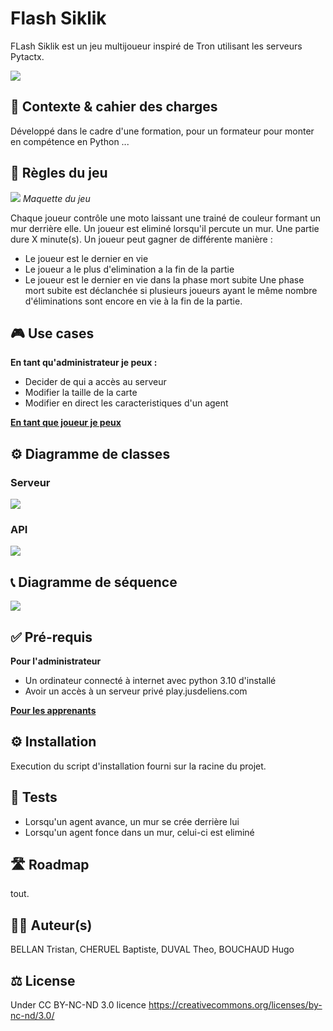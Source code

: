 # Flash Siklik
FLash Siklik est un jeu multijoueur inspiré de Tron utilisant les serveurs Pytactx.

![](./res/flash.png)

## 🎯 Contexte & cahier des charges
Développé dans le cadre d'une formation, pour un formateur pour monter en compétence en Python ...

## 🎲 Règles du jeu
![](./res/maquette.png)
*Maquette du jeu*

Chaque joueur contrôle une moto laissant une trainé de couleur formant un mur derrière elle.
Un joueur est eliminé lorsqu'il percute un mur. Une partie dure X minute(s).
Un joueur peut gagner de différente manière :
- Le joueur est le dernier en vie
- Le joueur a le plus d'elimination a la fin de la partie
- Le joueur est le dernier en vie dans la phase mort subite
Une phase mort subite est déclanchée si plusieurs joueurs ayant le même nombre d'éliminations sont encore en vie à la fin de la partie.

## 🎮 Use cases
<b>En tant qu'administrateur je peux :</b>
<ul>
    <li>Decider de qui a accès au serveur</li>
    <li>Modifier la taille de la carte</li>
    <li>Modifier en direct les caracteristiques d'un agent</li>
</ul>

<a href="./src/api/README.md#useCases"><b>En tant que joueur je peux</b></a>
## ⚙️ Diagramme de classes

### Serveur
[![](https://mermaid.ink/img/pako:eNq1VcFuo0AM_ZXRnFqV_ADqJRLaag-tqrbaU6TKCw4ZMTOgGdPdKMq_r2cgCZCiqtuUC-Bn-_nZHtjJvC5QpjLX4H2moHRgVlbwtSzRkrhdLESGQJul-60I3RT7SWhmoDunihnoUcMW3X39hn7G40UZdO9gqbhRfIMSJ9ZncsqWgl-LUUQI8PdgDOir67HdAOHBFvWPlO46QIhFx_H6CuF-tBYqJ7Hm1M3U1KnzB_NNpbT-hRuVa7zyqNeJiJkewOD10SnfYF79qF0ky1AjqdpG95OPR7rjoAwI-kSRPzlxnnzbpgjyBgn2Q6WDuV1O6Ex9AwEN_LGBeiLsg2IHm3S5Yl2rcenQHkqtcJuIN9DtcCiOFwK7yEnJJdIT2BInZp4xuJ5qHuopm_gy8eDSvzB2ZRWFds328vzo7T7fvL7577Q-mjwfRoTKT-Ybgx5rr753tYefjv_X1mwJcvq7HEkMn56idRAEjIyewFEg5gfTjCCHBngqtgzwSW8IOO9B1ifve0BBSio4zWjxjkRdgugwWswh5TnJLLyXiWRCRgv-JcTerSRtkOuWKT8W4KqVXNngBy3Vz1uby3QN2mMiu6n0v5Deuv8HBVwEaw?type=png)](https://mermaid.live/edit#pako:eNq1VcFuo0AM_ZXRnFqV_ADqJRLaag-tqrbaU6TKCw4ZMTOgGdPdKMq_r2cgCZCiqtuUC-Bn-_nZHtjJvC5QpjLX4H2moHRgVlbwtSzRkrhdLESGQJul-60I3RT7SWhmoDunihnoUcMW3X39hn7G40UZdO9gqbhRfIMSJ9ZncsqWgl-LUUQI8PdgDOir67HdAOHBFvWPlO46QIhFx_H6CuF-tBYqJ7Hm1M3U1KnzB_NNpbT-hRuVa7zyqNeJiJkewOD10SnfYF79qF0ky1AjqdpG95OPR7rjoAwI-kSRPzlxnnzbpgjyBgn2Q6WDuV1O6Ex9AwEN_LGBeiLsg2IHm3S5Yl2rcenQHkqtcJuIN9DtcCiOFwK7yEnJJdIT2BInZp4xuJ5qHuopm_gy8eDSvzB2ZRWFds328vzo7T7fvL7577Q-mjwfRoTKT-Ybgx5rr753tYefjv_X1mwJcvq7HEkMn56idRAEjIyewFEg5gfTjCCHBngqtgzwSW8IOO9B1ifve0BBSio4zWjxjkRdgugwWswh5TnJLLyXiWRCRgv-JcTerSRtkOuWKT8W4KqVXNngBy3Vz1uby3QN2mMiu6n0v5Deuv8HBVwEaw)

### API
[![](https://mermaid.ink/img/pako:eNp1kt1KxDAQRl8l5KpifIHeKYL0elEUCmXajG0wPyWTKGXZdzfpumpoNxdNOSeZMB9z5IOTyGs-aCB6VDB6MK1laa2EveCkhqiRHc80rzvWwYg21Ky5z3thVEBDNdOKdvgzodxxvXOUqqVNF5zijP7hihynK5cmhVpexJ-6ZV2nrApdV80aFvSNFAw8WhAsEnoLBgWbU9NfzieV0Cd6wdKnd6TCcvO_VojeVlJ5HIJytlBrN1Wq22ssRHqlSSlUOYpCgJT7Is4SAlYFGzHkw7ShOdwdMwGtEW7o4TfdUil6mnbPr8Funn3dkLcLOXHBDXoDSqYRWyeo5WFCgy2v068E_9Hy1uZzEIM7LHbgdfARBT-3_jORvH4HTXj6BvySx-4?type=png)](https://mermaid.live/edit#pako:eNp1kt1KxDAQRl8l5KpifIHeKYL0elEUCmXajG0wPyWTKGXZdzfpumpoNxdNOSeZMB9z5IOTyGs-aCB6VDB6MK1laa2EveCkhqiRHc80rzvWwYg21Ky5z3thVEBDNdOKdvgzodxxvXOUqqVNF5zijP7hihynK5cmhVpexJ-6ZV2nrApdV80aFvSNFAw8WhAsEnoLBgWbU9NfzieV0Cd6wdKnd6TCcvO_VojeVlJ5HIJytlBrN1Wq22ssRHqlSSlUOYpCgJT7Is4SAlYFGzHkw7ShOdwdMwGtEW7o4TfdUil6mnbPr8Funn3dkLcLOXHBDXoDSqYRWyeo5WFCgy2v068E_9Hy1uZzEIM7LHbgdfARBT-3_jORvH4HTXj6BvySx-4)

## 📞 Diagramme de séquence
 [![](https://mermaid.ink/img/pako:eNqtVW1v2jAQ_iveSZNSKUUEkhAiUQmtUoU0pmlTv6zphxs5qLXEzhxnK0X89zmBDRJeCiv5ZJ-f5_H57nK3gImMCULI6WdBYkK3HGcK00gw82WoNJ_wDIVm9zmpXetM8fgLTUkRDWck9C4iJtRPxyFZgnNSY_mL8uNArimtI1aY0rfrm5umMyFLkQvr6i8skTJjI8E1x4S_oOZyfVB-TfJePW7Id8Zaah4k7mVa03yMmc2m-efqtfmWwkH3c9J3mNItajyBvxPpcwUO5OFcmWaWTuKTiF_NpioSGioSaEWQYhZBKWPU6gkem5yzj2Z1imMZ_hYjY7bOiEaRxajJOikBB7G7vmygGzAmmkXwQYqYl9VqCpC9Zx02GLA2QxGb7bsBc9oRbCj_G8FtfhXH-8oftk5THfDqJSuWhaXlk0m9bZ7xXF5XWYZaK_690JQ_VObHqwvIz_fLz3flq1r7t0lyasZ4cFZQZ6vqHompzK3GVW9vDpdoEBdpEhdsFG9tFpeo862Gc1Sq_gdXLLAhJWVmS2wG56I8iEA_UUoRhGYZo_pRFs_S4LDQ8utcTCDUqiAbVmrrIQvhFE312WCG2zcpa3sIF_AMoeP2W0E38Pv9rtsOOu2uDXMIr50gaPltz-t5nu94na7rLm14qSScVqcXBJ4T9IOe7_t917WBTGlLk69q0lcDf_kHgDmNmA?type=png)](https://mermaid.live/edit#pako:eNqtVW1v2jAQ_iveSZNSKUUEkhAiUQmtUoU0pmlTv6zphxs5qLXEzhxnK0X89zmBDRJeCiv5ZJ-f5_H57nK3gImMCULI6WdBYkK3HGcK00gw82WoNJ_wDIVm9zmpXetM8fgLTUkRDWck9C4iJtRPxyFZgnNSY_mL8uNArimtI1aY0rfrm5umMyFLkQvr6i8skTJjI8E1x4S_oOZyfVB-TfJePW7Id8Zaah4k7mVa03yMmc2m-efqtfmWwkH3c9J3mNItajyBvxPpcwUO5OFcmWaWTuKTiF_NpioSGioSaEWQYhZBKWPU6gkem5yzj2Z1imMZ_hYjY7bOiEaRxajJOikBB7G7vmygGzAmmkXwQYqYl9VqCpC9Zx02GLA2QxGb7bsBc9oRbCj_G8FtfhXH-8oftk5THfDqJSuWhaXlk0m9bZ7xXF5XWYZaK_690JQ_VObHqwvIz_fLz3flq1r7t0lyasZ4cFZQZ6vqHompzK3GVW9vDpdoEBdpEhdsFG9tFpeo862Gc1Sq_gdXLLAhJWVmS2wG56I8iEA_UUoRhGYZo_pRFs_S4LDQ8utcTCDUqiAbVmrrIQvhFE312WCG2zcpa3sIF_AMoeP2W0E38Pv9rtsOOu2uDXMIr50gaPltz-t5nu94na7rLm14qSScVqcXBJ4T9IOe7_t917WBTGlLk69q0lcDf_kHgDmNmA)

<!-- Expliquer les points suivants
- [ ] les acteurs
- [ ] le déroulé d'une partie en partant des use case
- [ ] les données échangées entre chaque couche
- [ ] les algorithmes
- [ ] les machines
- [ ] les protocoles réseaux -->

## ✅ Pré-requis 
**Pour l'administrateur**
- Un ordinateur connecté à internet avec python 3.10 d'installé
- Avoir un accès à un serveur privé play.jusdeliens.com

<a href="./src/api/README.md#preRequis"><b>Pour les apprenants</b></a>


## ⚙️ Installation
Execution du script d'installation fourni sur la racine du projet.

## 🧪 Tests
- Lorsqu'un agent avance, un mur se crée derrière lui
- Lorsqu'un agent fonce dans un mur, celui-ci est eliminé

## 🛣️ Roadmap
tout.

## 👨‍💻 Auteur(s)
BELLAN Tristan, CHERUEL Baptiste, DUVAL Theo, BOUCHAUD Hugo

## ⚖️ License
Under CC BY-NC-ND 3.0 licence
https://creativecommons.org/licenses/by-nc-nd/3.0/
